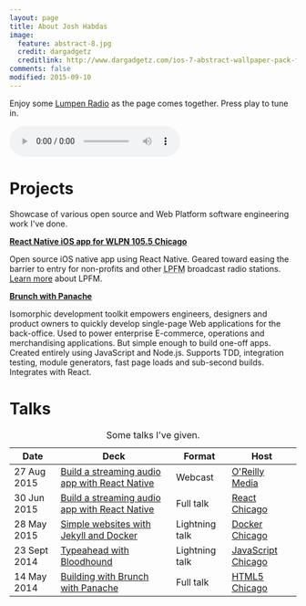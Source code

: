 ```yaml
---
layout: page
title: About Josh Habdas
image:
  feature: abstract-8.jpg
  credit: dargadgetz
  creditlink: http://www.dargadgetz.com/ios-7-abstract-wallpaper-pack-for-iphone-5-and-ipod-touch-retina/
comments: false
modified: 2015-09-10
---
```


Enjoy some <a href="http://lumpenradio.com/" target="_blank" rel="nofollow">Lumpen Radio</a> as the page comes together. Press play to tune in.

<audio src="http://stream.lumpen.fm:7416/;stream/1" preload="auto" controls></audio>

# Projects

Showcase of various open source and Web Platform software engineering work I've done.

**<a href="https://github.com/jhabdas/lumpen-radio" target="_blank">React Native iOS app for WLPN 105.5 Chicago</a>**

Open source iOS native app using React Native. Geared toward easing the barrier to entry for non-profits and other <abbr title="Low-Power FM">LPFM</abbr> broadcast radio stations. [Learn more](https://www.fcc.gov/encyclopedia/low-power-fm-broadcast-radio-stations-lpfm) about LPFM.

**<a href="https://github.com/trunkclub/brunch-with-panache" target="_blank">Brunch with Panache</a>**

Isomorphic development toolkit empowers engineers, designers and product owners to quickly develop single-page Web applications for the back-office. Used to power enterprise E-commerce, operations and merchandising applications. But simple enough to build one-off apps. Created entirely using JavaScript and Node.js. Supports TDD, integration testing, module generators, fast page loads and sub-second builds. Integrates with React.

# Talks

<table>
  <caption>Some talks I've given.</caption>
  <thead>
    <tr>
      <th>Date</th>
      <th>Deck</th>
      <th>Format</th>
      <th>Host</th>
    </tr>
  </thead>
  <tbody>
    <tr>
      <td>
        <time datetime="2015-07-27">27 Aug 2015</time>
      </td>
      <td>
        <a href="http://slides.com/jhabdas/streaming-audio-react-native/" target="_blank">Build a streaming audio app with React Native</a>
      </td>
      <td>Webcast</td>
      <td>
        <a href="http://www.oreilly.com/pub/e/3483" target="_blank">O'Reilly Media</a>
      </td>
    </tr>
    <tr>
      <td>
        <time datetime="2015-06-30">30 Jun 2015</time>
      </td>
      <td>
        <a href="http://slides.com/jhabdas/streaming-audio-react-native/" target="_blank">Build a streaming audio app with React Native</a>
      </td>
      <td>Full talk</td>
      <td>
        <a href="http://www.meetup.com/React-Chicago/events/222510246/" target="_blank">React Chicago</a>
      </td>
    </tr>
    <tr>
      <td>
        <time datetime="2015-05-28">28 May 2015</time>
      </td>
      <td>
        <a href="http://slides.com/jhabdas/simple-websites-jekyll-docker/" target="_blank">Simple websites with Jekyll and Docker</a>
      </td>
      <td>Lightning talk</td>
      <td>
        <a href="http://www.meetup.com/Docker-Chicago/events/222157658/" target="_blank">Docker Chicago</a>
      </td>
    </tr>
    <tr>
      <td>
        <time datetime="2014-08-23">23 Sept 2014</time>
      </td>
      <td>
        <a href="https://slides.com/jhabdas/typeahead-with-bloodhound/" target="_blank">Typeahead with Bloodhound</a>
      </td>
      <td>Lightning talk</td>
      <td>
        <a href="http://www.meetup.com/js-chi/events/175330142/" target="_blank">JavaScript Chicago</a>
      </td>
    </tr>
    <tr>
      <td>
        <time datetime="2014-05-14">14 May 2014</time>
      </td>
      <td>
        <a href="https://speakerdeck.com/jhabdas/brunch-with-panache" target="_blank">Building with Brunch with Panache</a>
      </td>
      <td>Full talk</td>
      <td>
        <a href="http://www.meetup.com/chicago-html5/events/162640832/" target="_blank">HTML5 Chicago</a>
      </td>
    </tr>
  </tbody>
</table>
